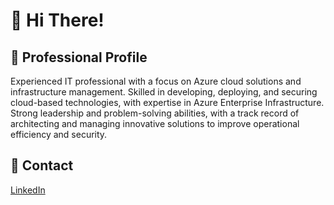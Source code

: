 # 👋 Hi There!

## 👔 Professional Profile
Experienced IT professional with a focus on Azure cloud solutions and infrastructure management. Skilled in developing, deploying, and securing cloud-based technologies, with expertise in Azure Enterprise Infrastructure. Strong leadership and problem-solving abilities, with a track record of architecting and managing innovative solutions to improve operational efficiency and security.


## 💌 Contact
[LinkedIn](https://linkedin.com/in/jameswassinger)






